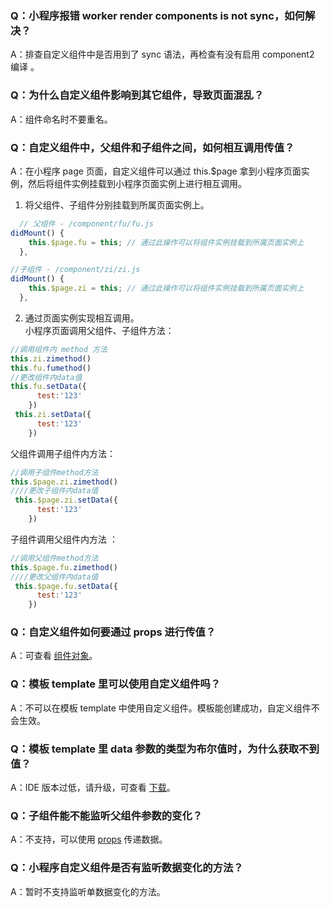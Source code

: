 ### Q：小程序报错 worker render components is not sync，如何解决？
A：排查自定义组件中是否用到了 sync 语法，再检查有没有启用 component2 编译 。

### Q：为什么自定义组件影响到其它组件，导致页面混乱？
A：组件命名时不要重名。

### Q：自定义组件中，父组件和子组件之间，如何相互调用传值？
A：在小程序 page 页面，自定义组件可以通过 this.$page 拿到小程序页面实例，然后将组件实例挂载到小程序页面实例上进行相互调用。

1. 将父组件、子组件分别挂载到所属页面实例上。
```javascript
  // 父组件 - /component/fu/fu.js
didMount() {
    this.$page.fu = this; // 通过此操作可以将组件实例挂载到所属页面实例上
  },
```
```javascript
//子组件 - /component/zi/zi.js
didMount() {
    this.$page.zi = this; // 通过此操作可以将组件实例挂载到所属页面实例上
  },
```

2. 通过页面实例实现相互调用。<br />小程序页面调用父组件、子组件方法：
```javascript
//调用组件内 method 方法  
this.zi.zimethod()
this.fu.fumethod()
//更改组件内data值
this.fu.setData({
      test:'123'
    })
 this.zi.setData({
      test:'123'
    })
```
父组件调用子组件内方法：
```javascript
//调用子组件method方法
this.$page.zi.zimethod()
////更改子组件内data值
 this.$page.zi.setData({
      test:'123'
    })
```
子组件调用父组件内方法 ：
```javascript
//调用父组件method方法
this.$page.fu.zimethod()
////更改父组件内data值
 this.$page.fu.setData({
      test:'123'
    })
```

### Q：自定义组件如何要通过 props 进行传值？
A：可查看 [组件对象](https://opendocs.alipay.com/mini/framework/component_object)。

### Q：模板 template 里可以使用自定义组件吗？
A：不可以在模板 template 中使用自定义组件。模板能创建成功，自定义组件不会生效。

### Q：模板 template 里 data 参数的类型为布尔值时，为什么获取不到值？
A：IDE 版本过低，请升级，可查看 [下载](https://opendocs.alipay.com/mini/ide/download)。

### Q：子组件能不能监听父组件参数的变化？
A：不支持，可以使用 [props](https://opendocs.alipay.com/mini/framework/component_object) 传递数据。

### Q：小程序自定义组件是否有监听数据变化的方法？
A：暂时不支持监听单数据变化的方法。
